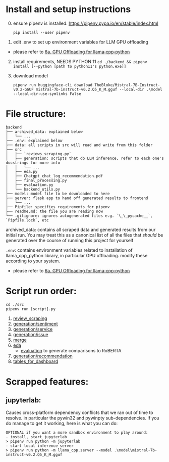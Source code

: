 # Install and setup instructions
0. ensure pipenv is installed: https://pipenv.pypa.io/en/stable/index.html

    `pip install --user pipenv`

1. edit .env to set up environment variables for LLM GPU offloading
- please refer to [6a. GPU Offloading for llama‐cpp‐python](https://github.com/calebleehy/gxs-sentiment-analysis/wiki/6a.-GPU-Offloading-for-llama%E2%80%90cpp%E2%80%90python)

2. install requirements, NEEDS PYTHON 11
    `cd ./backend && pipenv install [--python [path to python11's python.exe]]`

3. download model

    `pipenv run huggingface-cli download TheBloke/Mistral-7B-Instruct-v0.2-GGUF mistral-7b-instruct-v0.2.Q5_K_M.gguf --local-dir .\model --local-dir-use-symlinks False`

# File structure:
	backend
	├── archived_data: explained below
	│	└── ...
	├── .env: explained below
	├── data: all scripts in src will read and write from this folder
	├── src
	│	├── `reviews_scraping.py`
	│	├── generation: scripts that do LLM inference, refer to each one's docstrings for more info
	│	│	└── ...
	│	├── eda.py
	│	├── Chatgpt_chat_log_recommendation.pdf
	│	├── final_processing.py
	│	├── evaluation.py
	│	└── backend_utils.py
	├── model: model file to be downloaded to here
	├── server: flask app to hand off generated results to frontend 
	│	└── ...
	├── Pipfile: specifies requirements for pipenv
	├── readme.md: the file you are reading now
	└── .gitignore: ignores autogenerated files e.g. `\_\_pycache__`, `Pipfile.lock`, etc

archived_data: contains all scraped data and generated results from our initial run. You may treat this as a canonical list of all the files that *should* be generated over the course of running this project for yourself

`.env`: contains environment variables related to installation of llama_cpp_python library, in particular GPU offloading. modify these according to your system. 
- please refer to [6a. GPU Offloading for llama‐cpp‐python](https://github.com/calebleehy/gxs-sentiment-analysis/wiki/6a.-GPU-Offloading-for-llama%E2%80%90cpp%E2%80%90python)

# Script run order:
    cd ./src
	pipenv run [script].py
1. [review_scraping](src/review_scraping.py)
2. [generation/sentiment](src/generation/sentiment.py)
3. [generation/service](src/generation/service.py)
4. [generation/issue](src/generation/issue.py)
5. [merge](src/merge.py)
6. [eda](src/eda.py)
   - [evaluation](src/evaluation.py) to generate comparisons to RoBERTA
7. [generation/recommendation](src/generation/recommendation.py)
8. [tables_for_dashboard](src/tables_for_dashboard.py)

# Scrapped features: 
## jupyterlab: 
Causes cross-platform dependency conflicts that we ran out of time to resolve. in particular the pywin32 and pywinpty sub-dependencies. If you do manage to get it working, here is what you can do:

	OPTIONAL if you want a more sandbox environment to play around: 
	- install, start jupyterlab
	> pipenv run python -m jupyterlab
	- start local inference server
	> pipenv run python -m llama_cpp.server --model .\model\mistral-7b-instruct-v0.2.Q5_K_M.gguf

